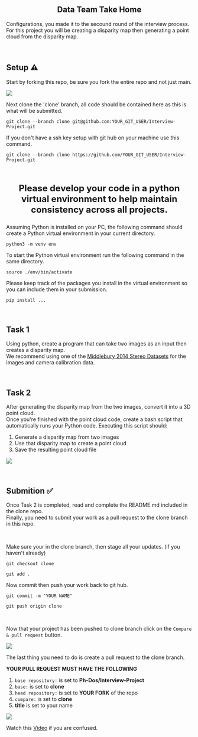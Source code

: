 <p align="center">
  <h2 align="center">Data Team Take Home</h2>
</p>
<p>
Configurations, you made it to the secound round of the interview process. For this project you will be creating a disparity map then generating a point cloud from the disparity map.
<br>
<br>
<br>
</p>

## Setup ⚠️

Start by forking this repo, be sure you fork the entire repo and not just main.

<image src="screenshot02.png">

<br>

Next clone the 'clone' branch, all code should be contained here as this is what will be submitted.

```
git clone --branch clone git@github.com:YOUR_GIT_USER/Interview-Project.git
```

If you don't have a ssh key setup with git hub on your machine use this command.

```
git clone --branch clone https://github.com/YOUR_GIT_USER/Interview-Project.git
```

<br>

<p align="center" style="font-size: 24px;"><strong>Please develop your code in a python virtual environment to help maintain consistency across all projects.</strong><br></p>
Assuming Python is installed on your PC, the following command should create a Python virtual environment in your current directory.

```
python3 -m venv env
```

To start the Python virtual environment run the following command in the same directory.

```
source ./env/bin/activate
```

Please keep track of the packages you install in the virtual environment so you can include them in your submission.

```
pip install ...
```

<br>

## Task 1

Using python, create a program that can take two images as an input then creates a disparity map. <br>
We recommend using one of the [Middlebury 2014 Stereo Datasets](https://vision.middlebury.edu/stereo/data/scenes2014/) for the images and camera calibration data.

<br>

## Task 2 

After generating the disparity map from the two images, convert it into a 3D point cloud. <br>
Once you're finished with the point cloud code, create a bash script that automatically runs your Python code. Executing this script should:
  1. Generate a disparity map from two images
  2. Use that disparity map to create a point cloud
  3. Save the resulting point cloud file

<a href="https://asciinema.org/a/Bsi8wNmPKFnsUkxOD90YPHVdv" target="_blank"><img src="https://asciinema.org/a/Bsi8wNmPKFnsUkxOD90YPHVdv.svg" /></a>

<br>

## Submition ✅

Once Task 2 is completed, read and complete the README.md included in the clone repo. <br>
Finally, you need to submit your work as a pull request to the clone branch in this repo.

<br>

Make sure your in the clone branch, then stage all your updates. (if you haven't already)
```
git checkout clone
```
```
git add .
```
Now commit then push your work back to git hub.
```
git commit -m "YOUR NAME"
```
```
git push origin clone
```

<br>

Now that your project has been pushed to clone branch click on the `Compare & pull request` button.

<image src="screenshot04.png">

The last thing you need to do is create a pull request to the clone branch. <br>

**YOUR PULL REQUEST MUST HAVE THE FOLLOWING**

  1. `base repository:` is set to **Ph-Dos/Interview-Project**
  2. `base:` is set to **clone**
  3. `head repository:` is set to **YOUR FORK** of the repo
  4. `compare:` is set to **clone**
  5. **title** is set to your name

<image src="screenshot05.png">

Watch this [Video](https://www.youtube.com/watch?v=jRLGobWwA3Y) if you are confused.
